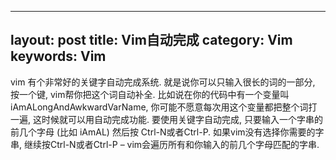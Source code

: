 

---
layout: post
title: Vim自动完成
category: Vim
keywords: Vim
--- 


vim 有个非常好的关键字自动完成系统. 就是说你可以只输入很长的词的一部分, 按一个键, vim帮你把这个词自动补全. 比如说在你的代码中有一个变量叫iAmALongAndAwkwardVarName, 你可能不愿意每次用这个变量都把整个词打一遍, 这时候就可以用自动完成功能.
要使用关键字自动完成, 只要输入一个字串的前几个字母 (比如 iAmAL) 然后按 Ctrl-N或者Ctrl-P. 如果vim没有选择你需要的字串, 继续按Ctrl-N或者Ctrl-P – vim会遍历所有和你输入的前几个字母匹配的字串.